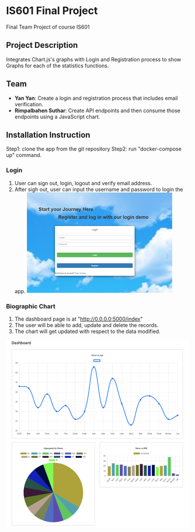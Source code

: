 # IS601 Final Project
Final Team Project of course IS601
## Project Description
Integrates Chart.js's graphs with Login and Registration process to show Graphs for each of the statistics functions.
## Team
- **Yan Yan**: Create a login and registration process that includes email verification.  
- **Rimpalbahen Suthar**: Create API endpoints and then consume those endpoints using a JavaScript chart. 

## Installation Instruction
Step1: clone the app from the git repository
Step2: run "docker-compose up" command.

### Login

1. User can sign out, login, logout and verify email address.
2. After sigh out, user can input the username and password to login the app.
![Dashboard](/Screenshots/login.png)

### Biographic Chart 

1. The dashboard page is at "http://0.0.0.0:5000/index"
2. The user will be able to add, update and delete the records.
3. The chart will get updated with respect to the data modified.

![Dashboard](/Screenshots/Dashboard.png)

